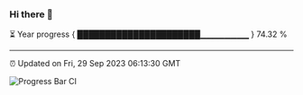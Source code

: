 ### Hi there 👋

⏳ Year progress { ██████████████████████▁▁▁▁▁▁▁▁ } 74.32 %

---

⏰ Updated on Fri, 29 Sep 2023 06:13:30 GMT

![Progress Bar CI](https://github.com/liununu/liununu/workflows/Progress%20Bar%20CI/badge.svg)
